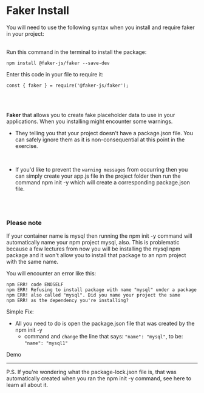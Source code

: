 <h1>Faker Install</h1>

You will need to use the following syntax when you install and require faker in your project:

<br>
Run this command in the terminal to install the package:

```linux
npm install @faker-js/faker --save-dev
```

Enter this code in your file to require it:

```linux
const { faker } = require('@faker-js/faker');
```

<br><br>

**Faker** that allows you to create fake placeholder data to use in your applications.
When you installing might encounter some warnings.

- They telling you that your project doesn't have a package.json file.
  You can safely ignore them as it is non-consequential at this point in the exercise.

<br>

- If you'd like to prevent the `warning messages` from occurring then you can simply create your app.js file in the project folder then run the command npm init -y which will create a corresponding package.json file.

<br><br>

<h3>Please note</h3>
If your container name is mysql then running the npm init -y command will automatically name your npm project mysql, also. This is problematic because a few lectures from now you will be installing the mysql npm package and it won't allow you to install that package to an npm project with the same name.

You will encounter an error like this:

    npm ERR! code ENOSELF
    npm ERR! Refusing to install package with name "mysql" under a package
    npm ERR! also called "mysql". Did you name your project the same
    npm ERR! as the dependency you're installing?

Simple Fix:

- All you need to do is open the package.json file that was created by the npm init -y
  - command and `change` the line that says: `"name": "mysql"`, to be: `"name": "mysql1"`

Demo

---

P.S. If you're wondering what the package-lock.json file is, that was automatically created when you ran the npm init -y command, see here to learn all about it.
